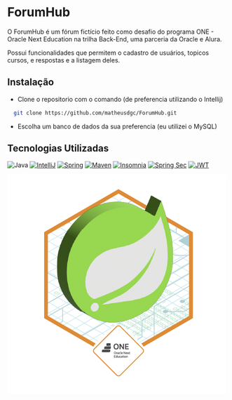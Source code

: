 
# ForumHub

O ForumHub é um fórum fictício feito como desafio do programa ONE - Oracle Next Education na trilha Back-End, uma parceria da Oracle e Alura.

Possui funcionalidades que permitem o cadastro de usuários, topicos cursos, e respostas e a listagem deles.
## Instalação

- Clone o repositorio com o comando (de preferencia utilizando o Intellij)

```bash
  git clone https://github.com/matheusdgc/ForumHub.git
```
- Escolha um banco de dados da sua preferencia (eu utilizei o MySQL)
## Tecnologias Utilizadas

![Java](https://img.shields.io/badge/java-%23ED8B00.svg?style=for-the-badge&logo=openjdk&logoColor=white)
[![IntelliJ](https://img.shields.io/badge/IntelliJ_IDEA-000000.svg?style=for-the-badge&logo=intellij-idea&logoColor=white)](https://www.jetbrains.com/pt-br/idea/)
[![Spring](https://img.shields.io/badge/Spring-6DB33F?style=for-the-badge&logo=spring&logoColor=white)](https://spring.io/)
[![Maven](https://img.shields.io/badge/apache_maven-C71A36?style=for-the-badge&logo=apachemaven&logoColor=white)](https://maven.apache.org/)
[![Insomnia](https://img.shields.io/badge/Insomnia-5849be?style=for-the-badge&logo=Insomnia&logoColor=white)](https://insomnia.rest/download)
[![Spring Sec](https://img.shields.io/badge/Spring_Security-6DB33F?style=for-the-badge&logo=Spring-Security&logoColor=white)](https://spring.io/projects/spring-security)
[![JWT](https://img.shields.io/badge/JWT-black?style=for-the-badge&logo=JSON%20web%20tokens)](https://jwt.io/)

<img src="Badge-Spring.png" alt="badge_spring">
